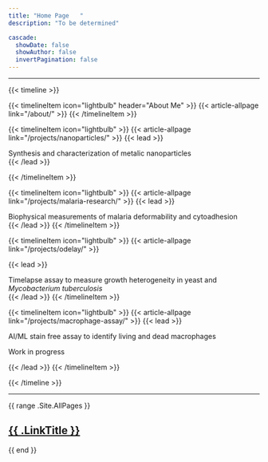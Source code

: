 ```yaml
---
title: "Home Page   "
description: "To be determined"

cascade:
  showDate: false
  showAuthor: false
  invertPagination: false
---
```


---
{{< timeline >}}


{{< timelineItem icon="lightbulb" header="About Me" >}}
{{< article-allpage link="/about/" >}}
{{< /timelineItem >}}

{{< timelineItem icon="lightbulb" >}}
{{< article-allpage link="/projects/nanoparticles/" >}}
{{< lead >}}  
<div style="text-align: left"> 
Synthesis and characterization of metalic nanoparticles
</div>
{{< /lead >}}

{{< /timelineItem >}}

{{< timelineItem icon="lightbulb" >}}
{{< article-allpage link="/projects/malaria-research/" >}}
{{< lead >}}  
<div style="text-align: left"> 
Biophysical measurements of malaria deformability and cytoadhesion
</div>
{{< /lead >}}
{{< /timelineItem >}}

{{< timelineItem icon="lightbulb"  >}}
{{< article-allpage link="/projects/odelay/" >}}

{{< lead >}}  
<div style="text-align: left"> 
Timelapse assay to measure growth heterogeneity in yeast and <i>Mycobacterium tuberculosis</i>
</div>
{{< /lead >}}
{{< /timelineItem >}}

{{< timelineItem icon="lightbulb" >}}
{{< article-allpage link="/projects/macrophage-assay/" >}}
{{< lead >}}
<div style="text-align: left">  
AI/ML stain free assay to identify living and dead macrophages

Work in progress
</div>
{{< /lead >}}
{{< /timelineItem >}}


{{< /timeline >}}

---

{{ range .Site.AllPages }}
  <h2><a href="{{ .RelPermalink }}">{{ .LinkTitle }}</a></h2>
{{ end }}